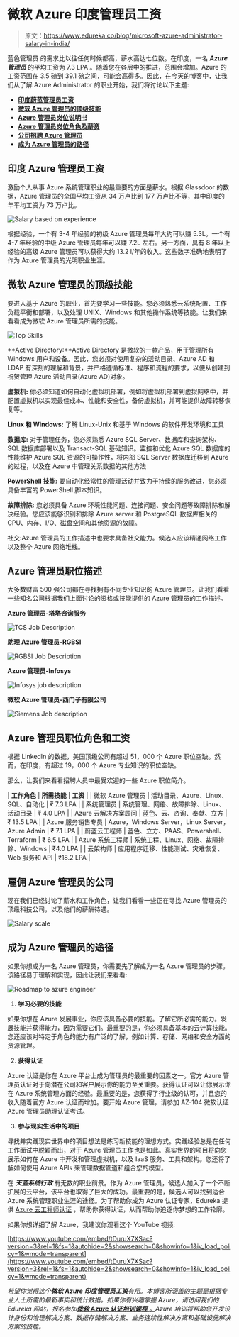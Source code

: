 # 微软 Azure 印度管理员工资

> 原文：<https://www.edureka.co/blog/microsoft-azure-administrator-salary-in-india/>

蓝色管理员 的需求比以往任何时候都高，薪水高达七位数。在印度，一名 ***Azure 管理员*** 的平均工资为 7.3 LPA 。随着您在各层中的推进，范围会增加。Azure 的工资范围在 3.5 磅到 39.1 磅之间，可能会高得多。因此，在今天的博客中，让我们从了解 Azure Administrator 的职业开始，我们将讨论以下主题:

*   [**印度蔚蓝管理员工资**](#India)
*   [**微软 Azure 管理员的顶级技能**](#Skills)
*   [**Azure 管理员岗位说明书**](#Description)
*   [**Azure 管理员岗位角色及薪资**](#Roles)
*   [**公司招聘 Azure 管理员**](#Hiring)
*   [**成为 Azure 管理员的路径**](#Path)

## **印度 Azure 管理员工资**

激励个人从事 Azure 系统管理职业的最重要的方面是薪水。根据 Glassdoor 的数据，Azure 管理员的全国平均工资从 34 万卢比到 177 万卢比不等，其中印度的年平均工资为 73 万卢比。

![Salary based on experience](img/6582d93969c59fea77222c31d5e6bb54.png)

根据经验，一个有 3-4 年经验的初级 Azure 管理员每年大约可以赚 5.3L。一个有 4-7 年经验的中级 Azure 管理员每年可以赚 7.2L 左右。另一方面，具有 8 年以上经验的高级 Azure 管理员可以获得大约 13.2 l/年的收入。这些数字准确地表明了作为 Azure 管理员的光明职业生涯。

## **微软 Azure 管理员的顶级技能**

要进入基于 Azure 的职业，首先要学习一些技能。您必须熟悉云系统配置、工作负载平衡和部署，以及处理 UNIX、Windows 和其他操作系统等技能。让我们来看看成为微软 Azure 管理员所需的技能。

![Top Skills ](img/fd0748baef18c0a28c7b2e7a13015e37.png)

**Active Directory:**Active Directory 是微软的一款产品，用于管理所有 Windows 用户和设备。因此，您必须对使用复杂的活动目录、Azure AD 和 LDAP 有深刻的理解和背景，并严格遵循标准、程序和流程的要求，以便从创建到祝贺管理 Azure 活动目录(Azure AD)对象。

**虚拟机:** 你必须知道如何自动化虚拟机部署，例如将虚拟机部署到虚拟网络中，并配置虚拟机以实现最佳成本、性能和安全性，备份虚拟机，并可能提供故障转移恢复等。

**Linux 和 Windows:** 了解 Linux-Unix 和基于 Windows 的软件开发环境和工具

**数据库:** 对于管理任务，您必须熟悉 Azure SQL Server、数据库和查询架构、SQL 数据库部署以及 Transact-SQL 基础知识。监控和优化 Azure SQL 数据库的性能维护 Azure SQL 资源的可操作性，将内部 SQL Server 数据库迁移到 Azure 的过程，以及在 Azure 中管理关系数据的其他方法

**PowerShell 技能:** 要自动化经常性的管理活动并致力于持续的服务改进，您必须具备丰富的 PowerShell 脚本知识。

**故障排除:** 您必须具备 Azure 环境性能问题、连接问题、安全问题等故障排除和解决经验。您应该能够识别和排除 Azure server 和 PostgreSQL 数据库相关的 CPU、内存、I/O、磁盘空间和其他资源的故障。

社交:Azure 管理员的工作描述中也要求具备社交能力。候选人应该精通网络工作以及整个 Azure 网络堆栈。

## **Azure 管理员职位描述**

大多数财富 500 强公司都在寻找拥有不同专业知识的 Azure 管理员。让我们看看一些知名公司根据我们上面讨论的资格或技能提供的 Azure 管理员的工作描述。

**Azure 管理员-塔塔咨询服务**

![TCS Job Description](img/26108dbcdf9dad2c1ba564d7a052b75d.png)

**助理 Azure 管理员-RGBSI**

![RGBSI Job Description](img/5ccf48809a495228d4350434c815d4bd.png)

**Azure 管理员-Infosys**

![Infosys job description](img/962e8698c5532849c0df85062d7ad9c5.png)

**微软 Azure 管理员-西门子有限公司**

![Siemens Job description](img/839affbd37076e0a0093a2c2f8b2cc2d.png)

## **Azure 管理员职位角色和工资**

根据 LinkedIn 的数据，美国顶级公司有超过 51，000 个 Azure 职位空缺。然而，在印度，有超过 19，000 个 Azure 专业知识的职位空缺。

那么，让我们来看看招聘人员中最受欢迎的一些 Azure 职位简介。

| **工作角色** | **所需技能** | **工资** |
| 微软 Azure 管理员 | 活动目录、Azure、Linux、SQL、自动化 | ₹ 7.3 LPA |
| 系统管理员 | 系统管理、网络、故障排除、Linux、活动目录 | ₹ 4.0 LPA |
| Azure 云解决方案顾问 | 蓝色、云、咨询、奉献、立方 | ₹ 13.5 LPA |
| Azure 服务销售专员 | Azure，Windows Server，Linux Server，Azure Admin | ₹ 7.1 LPA |
| 蔚蓝云工程师 | 蓝色、立方、PAAS、Powershell、Terraform | ₹ 6.5 LPA |
| Azure 系统工程师 | 系统工程、Linux、网络、故障排除、Windows | ₹4.0 LPA |
| 云架构师 | 应用程序迁移、性能测试、灾难恢复、Web 服务和 API | ₹18.2 LPA |

## **雇佣 Azure 管理员的公司**

现在我们已经讨论了薪水和工作角色，让我们看看一些正在寻找 Azure 管理员的顶级科技公司，以及他们的薪酬待遇。

![Salary scale](img/96d84493b9300169b132f5d270b522e3.png)

## **成为 Azure 管理员的途径**

如果你想成为一名 Azure 管理员，你需要先了解成为一名 Azure 管理员的步骤。该路径易于理解和实现，因此让我们来看看:

![Roadmap to azure engineer](img/24fc1d83f5052de6d3d0751ba523c908.png)

1.  **学习必要的技能**

如果你想在 Azure 发展事业，你应该具备必要的技能。了解它所必需的能力。发展技能并获得能力，因为需要它们。最重要的是，你必须具备基本的云计算技能。您还应该对特定于角色的能力有广泛的了解，例如计算、存储、网络和安全方面的资源管理。

2.  **获得认证**

Azure 认证是你在 Azure 平台上成为管理员的最重要的因素之一。官方 Azure 管理员认证对于向潜在公司和客户展示你的能力至关重要。获得认证可以让你展示你在 Azure 系统管理方面的经验。最重要的是，您获得了行业级的认可，并且您的收入随着官方 Azure 认证而增加。要开始 Azure 管理，请参加 AZ-104 微软认证 Azure 管理员助理认证考试。

3.  **参与现实生活中的项目**

寻找并实践现实世界中的项目想法是练习新技能的理想方式。实践经验总是在任何工作面试中脱颖而出，对于 Azure 管理员工作也是如此。真实世界的项目将向您展示如何在 Azure 中开发和管理虚拟机，以及 IaaS 服务、工具和架构。您还将了解如何使用 Azure APIs 来管理数据管道和组合您的模型。

在 ***天蓝系统行政*** 有无数的职业前景。作为 Azure 管理员，候选人加入了一个不断扩展的云平台，该平台也取得了巨大的成功。最重要的是，候选人可以找到适合 Azure 系统管理职业生涯的途径。为了帮助你成为 Azure 认证专家，Edureka 提供 [Azure 云工程师认证](https://www.edureka.co/masters-program/azure-cloud-engineer-certification-training) ，帮助你获得认证，从而帮助你追逐你梦想的工作轮廓。

如果你想详细了解 Azure，我建议你观看这个 YouTube 视频:

[https://www.youtube.com/embed/tDuruX7XSac?version=3&rel=1&fs=1&autohide=2&showsearch=0&showinfo=1&iv_load_policy=1&wmode=transparent](https://www.youtube.com/embed/tDuruX7XSac?version=3&rel=1&fs=1&autohide=2&showsearch=0&showinfo=1&iv_load_policy=1&wmode=transparent)

*希望你觉得这个**微软 Azure 印度管理员工资**有用。本博客所涵盖的主题是根据专业人士所需的最新事实和统计数据。如果你有兴趣掌握 Azure，请访问我们的 Edureka 网站，报名参加*[***微软 Azure 认证培训课程*** *。*](https://www.edureka.co/microsoft-certified-azure-solution-architect-certification-training)*Azure 培训将帮助您开发设计身份和治理解决方案、数据存储解决方案、业务连续性解决方案和基础设施解决方案的技能。*